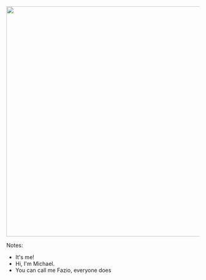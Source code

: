 <img src="img/fazio-1000x1000-circle.png" height="600" />

Notes:
+ It's me!
+ Hi, I'm Michael.
+ You can call me Fazio, everyone does
